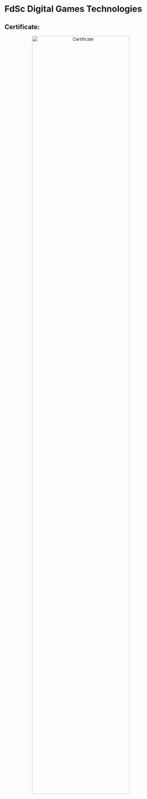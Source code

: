 <h1>FdSc Digital Games Technologies</h1>

<h2>Certificate:</h2>

<p align="center">
<img src="https://cdn.imgpile.com/f/TJZm44c_xl.jpg" height="80%" width="80%" alt="Certificate"/>
<br />
<br />
